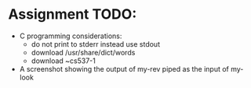 # Assignment TODO:

-   C programming considerations:
    -   do not print to stderr instead use stdout
    -   download /usr/share/dict/words
    -   download ~cs537-1
-   A screenshot showing the output of my-rev piped as the input of my-look
